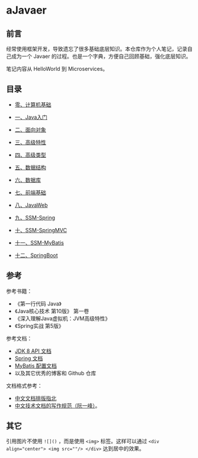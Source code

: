 # aJavaer

## 前言

经常使用框架开发，导致遗忘了很多基础底层知识。本仓库作为个人笔记，记录自己成为一个 Javaer 的过程。也是一个字典，方便自己回顾基础，强化底层知识。

笔记内容从 HelloWorld 到 Microservices。 

## 目录

- [零、计算机基础](./docs/00-RudimentaryKnowledge/README.md)

- [一、Java入门](./docs/01-JavaBase1/README.md)

- [二、面向对象](./docs/02-JavaBase2/README.md)

- [三、高级特性](./docs/03-JavaBase3/README.md)

- [四、高级类型](./docs/04-JavaBase4/README.md)

- [五、数据结构](./docs/05-DataStructure/README.md)

- [六、数据库](./docs/06-Database/README.md)

- [七、前端基础](./docs/07-JavaWeb1/README.md)

- [八、JavaWeb](./docs/08-JavaWeb2/README.md)

- [九、SSM-Spring](./docs/09-SSM-Spring/README.md)

- [十、SSM-SpringMVC](./docs/09-SSM-SpringMVC/README.md)

- [十一、SSM-MyBatis](./docs/09-SSM-MyBatis/README.md)

- [十二、SpringBoot](./docs/09-SpringBoot/README.md)

## 参考

参考书籍：  
- 《第一行代码 Java》  
- 《Java核心技术 第10版》 第一卷  
- 《深入理解Java虚拟机：JVM高级特性》  
- 《Spring实战 第5版》

参考文档：
- [JDK 8 API 文档](https://docs.oracle.com/javase/8/docs/api/index.html)
- [Spring 文档](https://spring.io/projects)
- [MyBatis 配置文档](https://mybatis.org/mybatis-3/zh/configuration.html)
- 以及其它优秀的博客和 Github 仓库

文档格式参考：
- [中文文档排版指北](https://github.com/sparanoid/chinese-copywriting-guidelines)
- [中文技术文档的写作规范（阮一峰）](https://github.com/ruanyf/document-style-guide)。  

## 其它

引用图片不使用 `![]()` ，而是使用 `<img>` 标签。这样可以通过 `<div align="center"> <img src=""/> </div>` 达到居中的效果。